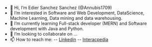 - 👋 Hi, I’m Edier Sanchez Sanchez (@Annubis1709)
- 👀 I’m interested in Software and Web Development, DataScience, Machine Learning, Data mining and data warehousing.
- 🌱 I’m currently learning Full-stack developer (MERN) and Software development with Java and Python.
- 💞️ I’m looking to collaborate on ...
- 📫 How to reach me:
-- [Linkedin](www.linkedin.com/in/edier-sanchez-sanchez)
-- [Interacpedia](https://interacpedia.com/user/edier-sanchez-sanchez)

<!---
Annubis1709/Annubis1709 is a ✨ special ✨ repository because its `README.md` (this file) appears on your GitHub profile.
You can click the Preview link to take a look at your changes.
--->
